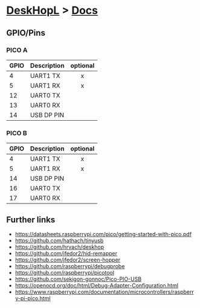 # [DeskHopL](../README.md) > [Docs](#)

## GPIO/Pins

### PICO A

| GPIO | Description | optional |
| ---- | ----------- | :------: |
| 4    | UART1 TX    |    x     |
| 5    | UART1 RX    |    x     |
| 12   | UART0 TX    |          |
| 13   | UART0 RX    |          |
| 14   | USB DP PIN  |          |

### PICO B

| GPIO | Description | optional |
| ---- | ----------- | :------: |
| 4    | UART1 TX    |    x     |
| 5    | UART1 RX    |    x     |
| 14   | USB DP PIN  |          |
| 16   | UART0 TX    |          |
| 17   | UART0 RX    |          |

## Further links

- <https://datasheets.raspberrypi.com/pico/getting-started-with-pico.pdf>
- <https://github.com/hathach/tinyusb>
- <https://github.com/hrvach/deskhop>
- <https://github.com/jfedor2/hid-remapper>
- <https://github.com/jfedor2/screen-hopper>
- <https://github.com/raspberrypi/debugprobe>
- <https://github.com/raspberrypi/picotool>
- <https://github.com/sekigon-gonnoc/Pico-PIO-USB>
- <https://openocd.org/doc/html/Debug-Adapter-Configuration.html>
- <https://www.raspberrypi.com/documentation/microcontrollers/raspberry-pi-pico.html>
